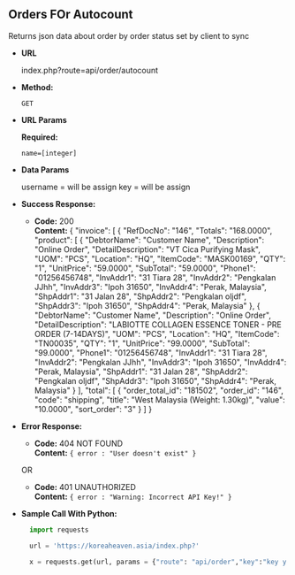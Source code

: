 **Orders FOr Autocount**
----
  Returns json data about order by order status set by client to sync

* **URL**

  index.php?route=api/order/autocount

* **Method:**

  `GET`
  
*  **URL Params**

   **Required:**
 
   `name=[integer]`

* **Data Params**

  username = will be assign
  key = will be assign 

* **Success Response:**

  * **Code:** 200 <br />
    **Content:** {
    "invoice": [
        {
            "RefDocNo": "146",
            "Totals": "168.0000",
            "product": [
                {
                    "DebtorName": "Customer Name",
                    "Description": "Online Order",
                    "DetailDescription": "VT Cica Purifying Mask",
                    "UOM": "PCS",
                    "Location": "HQ",
                    "ItemCode": "MASK00169",
                    "QTY": "1",
                    "UnitPrice": "59.0000",
                    "SubTotal": "59.0000",
                    "Phone1": "01256456748",
                    "InvAddr1": "31 Tiara 28",
                    "InvAddr2": "Pengkalan JJhh",
                    "InvAddr3": "Ipoh 31650",
                    "InvAddr4": "Perak, Malaysia",
                    "ShpAddr1": "31 Jalan 28",
                    "ShpAddr2": "Pengkalan oljdf",
                    "ShpAddr3": "Ipoh 31650",
                    "ShpAddr4": "Perak, Malaysia"
                },
                {
                    "DebtorName": "Customer Name",
                    "Description": "Online Order",
                    "DetailDescription": "LABIOTTE COLLAGEN ESSENCE TONER - PRE ORDER (7-14DAYS)",
                    "UOM": "PCS",
                    "Location": "HQ",
                    "ItemCode": "TN00035",
                    "QTY": "1",
                    "UnitPrice": "99.0000",
                    "SubTotal": "99.0000",
                    "Phone1": "01256456748",
                    "InvAddr1": "31 Tiara 28",
                    "InvAddr2": "Pengkalan JJhh",
                    "InvAddr3": "Ipoh 31650",
                    "InvAddr4": "Perak, Malaysia",
                    "ShpAddr1": "31 Jalan 28",
                    "ShpAddr2": "Pengkalan oljdf",
                    "ShpAddr3": "Ipoh 31650",
                    "ShpAddr4": "Perak, Malaysia"
                }
            ],
            "total": [
                {
                    "order_total_id": "181502",
                    "order_id": "146",
                    "code": "shipping",
                    "title": "West Malaysia  (Weight: 1.30kg)",
                    "value": "10.0000",
                    "sort_order": "3"
                }
            ]
        }
 
* **Error Response:**

  * **Code:** 404 NOT FOUND <br />
    **Content:** `{ error : "User doesn't exist" }`

  OR

  * **Code:** 401 UNAUTHORIZED <br />
    **Content:** `{ error : "Warning: Incorrect API Key!" }`

* **Sample Call With Python:**

  ```Python
    import requests

    url = 'https://koreaheaven.asia/index.php?'

    x = requests.get(url, params = {"route": "api/order","key":"key you get","name": "username"})
  ```
